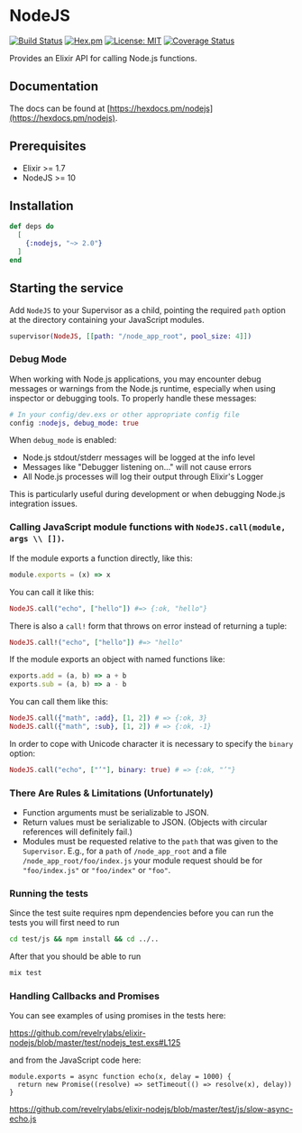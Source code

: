 # NodeJS

[![Build Status](https://travis-ci.org/revelrylabs/elixir-nodejs.svg?branch=master)](https://travis-ci.org/revelrylabs/elixir-nodejs)
[![Hex.pm](https://img.shields.io/hexpm/dt/nodejs.svg)](https://hex.pm/packages/nodejs)
[![License: MIT](https://img.shields.io/badge/License-MIT-yellow.svg)](https://opensource.org/licenses/MIT)
[![Coverage Status](https://opencov.prod.revelry.net/projects/14/badge.svg)](https://opencov.prod.revelry.net/projects/14)

Provides an Elixir API for calling Node.js functions.

## Documentation

The docs can
be found at [https://hexdocs.pm/nodejs](https://hexdocs.pm/nodejs).

## Prerequisites

- Elixir >= 1.7
- NodeJS >= 10

## Installation

```elixir
def deps do
  [
    {:nodejs, "~> 2.0"}
  ]
end
```

## Starting the service

Add `NodeJS` to your Supervisor as a child, pointing the required `path` option at the
directory containing your JavaScript modules.

```elixir
supervisor(NodeJS, [[path: "/node_app_root", pool_size: 4]])
```

### Debug Mode

When working with Node.js applications, you may encounter debug messages or warnings from the Node.js runtime, especially when using inspector or debugging tools. To properly handle these messages:

```elixir
# In your config/dev.exs or other appropriate config file
config :nodejs, debug_mode: true
```

When `debug_mode` is enabled:
- Node.js stdout/stderr messages will be logged at the info level
- Messages like "Debugger listening on..." will not cause errors
- All Node.js processes will log their output through Elixir's Logger

This is particularly useful during development or when debugging Node.js integration issues.

### Calling JavaScript module functions with `NodeJS.call(module, args \\ [])`.

If the module exports a function directly, like this:

```javascript
module.exports = (x) => x
```

You can call it like this:

```elixir
NodeJS.call("echo", ["hello"]) #=> {:ok, "hello"}
```

There is also a `call!` form that throws on error instead of returning a tuple:

```elixir
NodeJS.call!("echo", ["hello"]) #=> "hello"
```

If the module exports an object with named functions like:

```javascript
exports.add = (a, b) => a + b
exports.sub = (a, b) => a - b
```

You can call them like this:

```elixir
NodeJS.call({"math", :add}, [1, 2]) # => {:ok, 3}
NodeJS.call({"math", :sub}, [1, 2]) # => {:ok, -1}
```

In order to cope with Unicode character it is necessary to specify the `binary` option:

```elixir
NodeJS.call("echo", ["’"], binary: true) # => {:ok, "’"}
```

### There Are Rules & Limitations (Unfortunately)

- Function arguments must be serializable to JSON.
- Return values must be serializable to JSON. (Objects with circular references will definitely fail.)
- Modules must be requested relative to the `path` that was given to the `Supervisor`.
  E.g., for a `path` of `/node_app_root` and a file `/node_app_root/foo/index.js` your module request should be for `"foo/index.js"` or `"foo/index"` or `"foo"`.

### Running the tests

  Since the test suite requires npm dependencies before you can run the tests you will first need to run

  ```bash
  cd test/js && npm install && cd ../..
  ```

  After that you should be able to run

  ```bash
  mix test
  ```

### Handling Callbacks and Promises  

You can see examples of using promises in the tests here:

https://github.com/revelrylabs/elixir-nodejs/blob/master/test/nodejs_test.exs#L125

and from the JavaScript code here:

```
module.exports = async function echo(x, delay = 1000) {
  return new Promise((resolve) => setTimeout(() => resolve(x), delay))
}
```

https://github.com/revelrylabs/elixir-nodejs/blob/master/test/js/slow-async-echo.js

